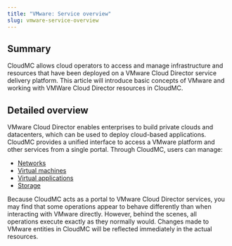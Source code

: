 ```yaml
---
title: "VMware: Service overview"
slug: vmware-service-overview
---
```



## Summary

CloudMC allows cloud operators to access and manage infrastructure and resources that have been deployed on a VMware Cloud Director service delivery platform. This article will introduce basic concepts of VMware and working with VMWare Cloud Director resources in CloudMC.

## Detailed overview

VMware Cloud Director enables enterprises to build private clouds and datacenters, which can be used to deploy cloud-based applications. CloudMC provides a unified interface to access a VMware platform and other services from a single portal. Through CloudMC, users can manage:

-   [Networks](vmware-networking.md)
-   [Virtual machines](vmware-virtual-machines.md)
-   [Virtual applications](vmware-virtual-applications.md)
-   [Storage](vmware-storage.md)

Because CloudMC acts as a portal to VMware Cloud Director services, you may find that some operations appear to behave differently than when interacting with VMware directly. However, behind the scenes, all operations execute exactly as they normally would. Changes made to VMware entities in CloudMC will be reflected immediately in the actual resources.

